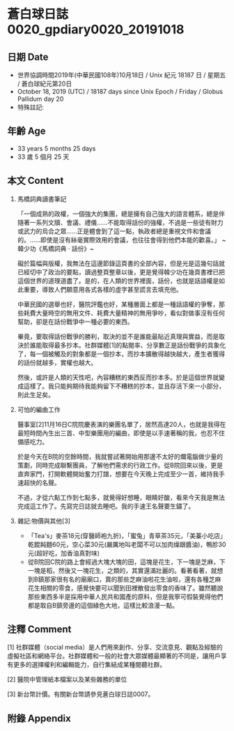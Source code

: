 [_metadata_:encoding]: - "utf-8"
[_metadata_:fileformat]: - "markdown"
[_metadata_:MIME_type]: - "text/plain"
[_metadata_:markdown_version]: - "commonmark version 0.29"
[_metadata_:markdown_spec]: - "https://spec.commonmark.org/0.29/"

# 蒼白球日誌0020_gpdiary0020_20191018 #

## 日期 Date ##

* 世界協調時間2019年(中華民國108年)10月18日 / Unix 紀元 18187 日 / 星期五 / 蒼白球紀元第20日
* October 18, 2019 (UTC) / 18187 days since Unix Epoch / Friday / Globus Pallidum day 20
* 特殊註記:

## 年齡 Age ##

* 33 years 5 months 25 days
* 33 歲 5 個月 25 天

## 本文 Content ##

1. 馬橋詞典讀書筆記

    「一個成熟的政權，一個強大的集團，總是擁有自己強大的語言體系，總是伴隨著一系列文牘、會議、禮儀......不能取得話份的強權，不過是一些徒有財力或武力的烏合之眾......正是體會到了這一點，執政者總是重視文件和會議的。......即使是沒有絲毫實際效用的會議，也往往會得到他們本能的歡喜。」
            ~ 韓少功《馬橋詞典 ‧ 話份》~

    礙於篇幅與版權，我無法在這邊節錄這頁書的全部內容，但是光是這幾句話就已經切中了政治的要點，讀過整頁整章以後，更是覺得韓少功在幾頁書裡已把這個世界的道理道盡了。是的，在人類的世界裡面，話份，也就是話語權是如此重要，導致人們願意用各式各樣的虛字甚至謊言去填充他。
    
    中華民國的選舉也好，醫院評鑑也好，某種層面上都是一種話語權的爭奪，那些耗費大量時空的無用文件、耗費大量精神的無用爭吵，看似對做事沒有任何幫助，卻是在話份戰爭中一種必要的東西。

    畢竟，要取得話份戰爭的勝利，取決的並不是誰能最貼近真理與實益，而是取決於誰能取得最多抄本。社群媒體[1]的點閱率、分享數正是話份戰爭的具象化了，每一個被觸及的對象都是一個抄本，而抄本擴散得越快越大，產生者獲得的話份就越多，實權也越大。

    然後，或許是人類的天性吧，內容糟糕的東西反而抄本多。於是這個世界就變成這樣了。我只能夠期待我能夠留下不糟糕的抄本，並且存活下來一小部分，則此生足矣。

2. 可怕的編曲工作

    醫事室[2]11月16日C院院慶表演的樂團名單了，居然高達20人，也就是我得在最短時間內生出三首、中型樂團用的編曲，即使是以手速著稱的我，也忍不住備感吃力。

    於是今天在B院的空餘時間，我就嘗試著開始用那邊不太好的爛電腦做少量的策劃，同時完成聯繫團員，了解他們需求的行政工作。從B院回來以後，更是直奔家門，打開軟體開始奮力打譜，想要在今天晚上完成至少一首，維持我手速超快的名聲。

    不過，才從六點工作到七點多，就覺得好想睡，眼睛好酸，看來今天我是無法完成這工作了。先寫完日誌就去睡吧。我的手速王名聲要生鏽了。
    
3. 雜記:物價與其他[3]
    * 「Tea's」麥茶18元(穿醫師袍九折)，「蜜兔」青草茶35元，「美蓁小吃店」乾餛飩麵60元，空心菜30元(嚴厲地叫老闆不可以加肉燥跟醬油)，鴨胗30元(超好吃，加香油真對味)
    * 從B院回C院的路上會經過大塊大塊的田，這塊是花生，下一塊是芝麻，下一塊是稻，然後又一塊花生，之類的，其實還滿壯麗的。看著看著，就想到B鎮那家很有名的廟廟口，賣的那些芝麻油啦花生油啦，還有各種芝麻花生相關的零食，感覺快要可以聞到田裡散發出零食的香味了。雖然聽說那些東西多半是採用中華人民共和國產的原料，但是我寧可假裝覺得他們都是取自B鎮旁邊的這個綠色大地，這樣比較浪漫一點。
    

## 注釋 Comment ##
[1] 社群媒體（social media）是人們用來創作、分享、交流意見、觀點及經驗的虛擬社區和網絡平台。社群媒體和一般的社會大眾媒體最顯著的不同是，讓用戶享有更多的選擇權利和編輯能力，自行集結成某種閱聽社群。

[2] 醫院中管理紙本檔案以及某些雜務的單位

[3] 新台幣計價。有關新台幣請參見蒼白球日誌0007。

## 附錄 Appendix ##

